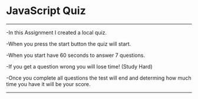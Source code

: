 # JavaScript Quiz
**********************
-In this Assignment I created a local quiz.

-When you press the start button the quiz will start.

-When you start have 60 seconds to answer 7 questions.

-If you get a question wrong you will lose time! (Study Hard)

-Once you complete all questions the test will end and determing how much time you have 
it will be your score.

***********************